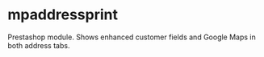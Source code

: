 # mpaddressprint
Prestashop module. Shows enhanced customer fields and Google Maps in both address tabs.
